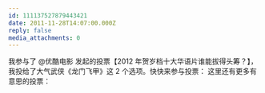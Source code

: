 ```yaml
---
id: 111137527879443421
date: 2011-11-28T14:07:00.000Z
reply: false
media_attachments: 0
---
```


我参与了 @优酷电影 发起的投票【2012 年贺岁档十大华语片谁能拔得头筹？】，我投给了大气武侠《龙门飞甲》这 2 个选项。快快来参与投票： 这里还有更多有意思的投票： ​​​​

